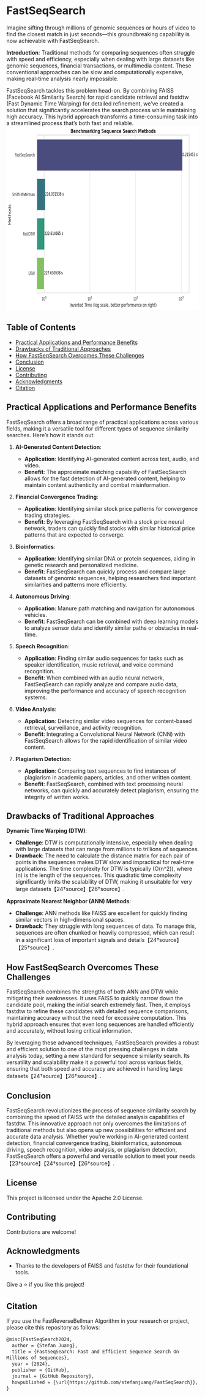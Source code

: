 # FastSeqSearch
Imagine sifting through millions of genomic sequences or hours of video to find the closest match in just seconds—this groundbreaking capability is now achievable with FastSeqSearch.

**Introduction**: Traditional methods for comparing sequences often struggle with speed and efficiency, especially when dealing with large datasets like genomic sequences, financial transactions, or multimedia content. These conventional approaches can be slow and computationally expensive, making real-time analysis nearly impossible.

FastSeqSearch tackles this problem head-on. By combining FAISS (Facebook AI Similarity Search) for rapid candidate retrieval and fastdtw (Fast Dynamic Time Warping) for detailed refinement, we’ve created a solution that significantly accelerates the search process while maintaining high accuracy. This hybrid approach transforms a time-consuming task into a streamlined process that’s both fast and reliable.
<img src="./benchmark.png" alt="benchmark" width="800" height="480">

## Table of Contents

- [Practical Applications and Performance Benefits](#practical-applications-and-performance-benefits)
- [Drawbacks of Traditional Approaches](#drawbacks-of-traditional-approaches)
- [How FastSeqSearch Overcomes These Challenges](#how-fastseqsearch-overcomes-these-challenges)
- [Conclusion](#conclusion)
- [License](#license)
- [Contributing](#contributing)
- [Acknowledgments](#acknowledgments)
- [Citation](#citation)

## Practical Applications and Performance Benefits

FastSeqSearch offers a broad range of practical applications across various fields, making it a versatile tool for different types of sequence similarity searches. Here’s how it stands out:

1. **AI-Generated Content Detection**:
   - **Application**: Identifying AI-generated content across text, audio, and video.
   - **Benefit**: The approximate matching capability of FastSeqSearch allows for the fast detection of AI-generated content, helping to maintain content authenticity and combat misinformation.

2. **Financial Convergence Trading**:
   - **Application**: Identifying similar stock price patterns for convergence trading strategies.
   - **Benefit**: By leveraging FastSeqSearch with a stock price neural network, traders can quickly find stocks with similar historical price patterns that are expected to converge.

3. **Bioinformatics**:
   - **Application**: Identifying similar DNA or protein sequences, aiding in genetic research and personalized medicine.
   - **Benefit**: FastSeqSearch can quickly process and compare large datasets of genomic sequences, helping researchers find important similarities and patterns more efficiently.

4. **Autonomous Driving**:
   - **Application**: Manure path matching and navigation for autonomous vehicles.
   - **Benefit**: FastSeqSearch can be combined with deep learning models to analyze sensor data and identify similar paths or obstacles in real-time.

5. **Speech Recognition**:
   - **Application**: Finding similar audio sequences for tasks such as speaker identification, music retrieval, and voice command recognition.
   - **Benefit**: When combined with an audio neural network, FastSeqSearch can rapidly analyze and compare audio data, improving the performance and accuracy of speech recognition systems.

6. **Video Analysis**:
   - **Application**: Detecting similar video sequences for content-based retrieval, surveillance, and activity recognition.
   - **Benefit**: Integrating a Convolutional Neural Network (CNN) with FastSeqSearch allows for the rapid identification of similar video content.

7. **Plagiarism Detection**:
   - **Application**: Comparing text sequences to find instances of plagiarism in academic papers, articles, and other written content.
   - **Benefit**: FastSeqSearch, combined with text processing neural networks, can quickly and accurately detect plagiarism, ensuring the integrity of written works.

## Drawbacks of Traditional Approaches

**Dynamic Time Warping (DTW)**:
- **Challenge**: DTW is computationally intensive, especially when dealing with large datasets that can range from millions to trillions of sequences.
- **Drawback**: The need to calculate the distance matrix for each pair of points in the sequences makes DTW slow and impractical for real-time applications. The time complexity for DTW is typically \(O(n^2)\), where \(n\) is the length of the sequences. This quadratic time complexity significantly limits the scalability of DTW, making it unsuitable for very large datasets【24†source】【26†source】.

**Approximate Nearest Neighbor (ANN) Methods**:
- **Challenge**: ANN methods like FAISS are excellent for quickly finding similar vectors in high-dimensional spaces.
- **Drawback**: They struggle with long sequences of data. To manage this, sequences are often chunked or heavily compressed, which can result in a significant loss of important signals and details【24†source】【25†source】.

## How FastSeqSearch Overcomes These Challenges

FastSeqSearch combines the strengths of both ANN and DTW while mitigating their weaknesses. It uses FAISS to quickly narrow down the candidate pool, making the initial search extremely fast. Then, it employs fastdtw to refine these candidates with detailed sequence comparisons, maintaining accuracy without the need for excessive computation. This hybrid approach ensures that even long sequences are handled efficiently and accurately, without losing critical information.

By leveraging these advanced techniques, FastSeqSearch provides a robust and efficient solution to one of the most pressing challenges in data analysis today, setting a new standard for sequence similarity search. Its versatility and scalability make it a powerful tool across various fields, ensuring that both speed and accuracy are achieved in handling large datasets【24†source】【26†source】.

## Conclusion

FastSeqSearch revolutionizes the process of sequence similarity search by combining the speed of FAISS with the detailed analysis capabilities of fastdtw. This innovative approach not only overcomes the limitations of traditional methods but also opens up new possibilities for efficient and accurate data analysis. Whether you’re working in AI-generated content detection, financial convergence trading, bioinformatics, autonomous driving, speech recognition, video analysis, or plagiarism detection, FastSeqSearch offers a powerful and versatile solution to meet your needs【23†source】【24†source】【26†source】.

## License

This project is licensed under the Apache 2.0 License.

## Contributing

Contributions are welcome!

## Acknowledgments

- Thanks to the developers of FAISS and fastdtw for their foundational tools.

Give a ⭐️ if you like this project!

## Citation
If you use the FastReverseBellman Algorithm in your research or project, please cite this repository as follows:

```
@misc{FastSeqSearch2024,
  author = {Stefan Juang},
  title = {FastSeqSearch: Fast and Efficient Sequence Search On Millions of Sequences},
  year = {2024},
  publisher = {GitHub},
  journal = {GitHub Repository},
  howpublished = {\url{https://github.com/stefanjuang/FastSeqSearch}},
}

